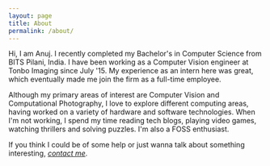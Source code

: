 ```yaml
---
layout: page
title: About
permalink: /about/
---
```


Hi, I am Anuj. I recently completed my Bachelor's in Computer Science from BITS Pilani, India. I have been working as a Computer Vision engineer at Tonbo Imaging since July '15. My experience as an intern here was great, which eventually made me join the firm as a full-time employee.

Although my primary areas of interest are Computer Vision and Computational Photography, I love to explore different computing areas, having worked on a variety of hardware and software technologies. When I'm not working, I spend my time reading tech blogs, playing video games, watching thrillers and solving puzzles. I'm also a FOSS enthusiast.

If you think I could be of some help or just wanna talk about something interesting, [_contact me_](mailto:anujpahuja13@gmail.com).
